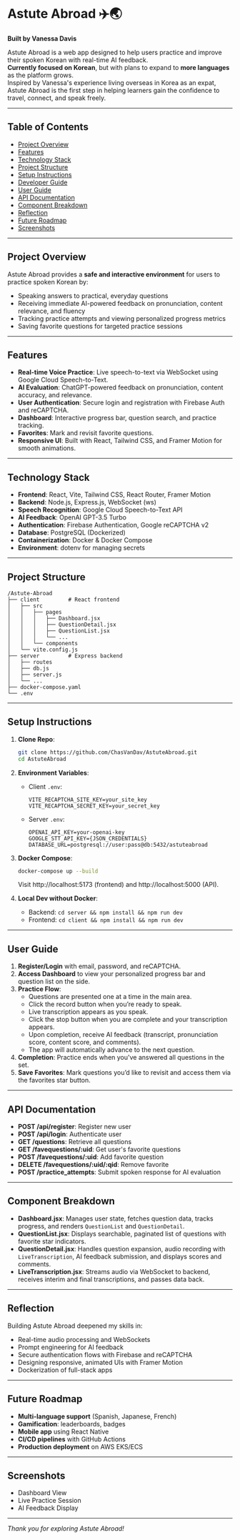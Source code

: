 # Astute Abroad ✈️🌏

**Built by Vanessa Davis**

Astute Abroad is a web app designed to help users practice and improve their spoken Korean with real-time AI feedback.  
**Currently focused on Korean**, but with plans to expand to **more languages** as the platform grows.  
Inspired by Vanessa\'s experience living overseas in Korea as an expat, Astute Abroad is the first step in helping learners gain the confidence to travel, connect, and speak freely.

---

## Table of Contents

- [Project Overview](#project-overview)
- [Features](#features)
- [Technology Stack](#technology-stack)
- [Project Structure](#project-structure)
- [Setup Instructions](#setup-instructions)
- [Developer Guide](#developer-guide)
- [User Guide](#user-guide)
- [API Documentation](#api-documentation)
- [Component Breakdown](#component-breakdown)
- [Reflection](#reflection)
- [Future Roadmap](#future-roadmap)
- [Screenshots](#screenshots)

---

## Project Overview

Astute Abroad provides a **safe and interactive environment** for users to practice spoken Korean by:

- Speaking answers to practical, everyday questions
- Receiving immediate AI-powered feedback on pronunciation, content relevance, and fluency
- Tracking practice attempts and viewing personalized progress metrics
- Saving favorite questions for targeted practice sessions

---

## Features

- **Real-time Voice Practice**: Live speech-to-text via WebSocket using Google Cloud Speech-to-Text.
- **AI Evaluation**: ChatGPT-powered feedback on pronunciation, content accuracy, and relevance.
- **User Authentication**: Secure login and registration with Firebase Auth and reCAPTCHA.
- **Dashboard**: Interactive progress bar, question search, and practice tracking.
- **Favorites**: Mark and revisit favorite questions.
- **Responsive UI**: Built with React, Tailwind CSS, and Framer Motion for smooth animations.

---

## Technology Stack

- **Frontend**: React, Vite, Tailwind CSS, React Router, Framer Motion
- **Backend**: Node.js, Express.js, WebSocket (ws)
- **Speech Recognition**: Google Cloud Speech-to-Text API
- **AI Feedback**: OpenAI GPT-3.5 Turbo
- **Authentication**: Firebase Authentication, Google reCAPTCHA v2
- **Database**: PostgreSQL (Dockerized)
- **Containerization**: Docker & Docker Compose
- **Environment**: dotenv for managing secrets

---

## Project Structure

```
/Astute-Abroad
├── client         # React frontend
│   ├── src
│   │   ├── pages
│   │   │   ├── Dashboard.jsx
│   │   │   ├── QuestionDetail.jsx
│   │   │   ├── QuestionList.jsx
│   │   │   └── ...
│   │   └── components
│   └── vite.config.js
├── server         # Express backend
│   ├── routes
│   ├── db.js
│   ├── server.js
│   └── ...
├── docker-compose.yaml
└── .env
```

---

## Setup Instructions

1. **Clone Repo**:
   ```bash
   git clone https://github.com/ChasVanDav/AstuteAbroad.git
   cd AstuteAbroad
   ```
2. **Environment Variables**:
   - Client `.env`:
     ```env
     VITE_RECAPTCHA_SITE_KEY=your_site_key
     VITE_RECAPTCHA_SECRET_KEY=your_secret_key
     ```
   - Server `.env`:
     ```env
     OPENAI_API_KEY=your-openai-key
     GOOGLE_STT_API_KEY={JSON_CREDENTIALS}
     DATABASE_URL=postgresql://user:pass@db:5432/astuteabroad
     ```
3. **Docker Compose**:

   ```bash
   docker-compose up --build
   ```

   Visit http://localhost:5173 (frontend) and http://localhost:5000 (API).

4. **Local Dev without Docker**:
   - Backend: `cd server && npm install && npm run dev`
   - Frontend: `cd client && npm install && npm run dev`

---

## User Guide

1. **Register/Login** with email, password, and reCAPTCHA.
2. **Access Dashboard** to view your personalized progress bar and question list on the side.
3. **Practice Flow**:
   - Questions are presented one at a time in the main area.
   - Click the record button when you’re ready to speak.
   - Live transcription appears as you speak.
   - Click the stop button when you are complete and your transcription appears.
   - Upon completion, receive AI feedback (transcript, pronunciation score, content score, and comments).
   - The app will automatically advance to the next question.
4. **Completion**: Practice ends when you've answered all questions in the set.
5. **Save Favorites**: Mark questions you’d like to revisit and access them via the favorites star button.

---

## API Documentation

- **POST /api/register**: Register new user
- **POST /api/login**: Authenticate user
- **GET /questions**: Retrieve all questions
- **GET /favequestions/:uid**: Get user's favorite questions
- **POST /favequestions/:uid**: Add favorite question
- **DELETE /favequestions/:uid/:qid**: Remove favorite
- **POST /practice_attempts**: Submit spoken response for AI evaluation

---

## Component Breakdown

- **Dashboard.jsx**: Manages user state, fetches question data, tracks progress, and renders `QuestionList` and `QuestionDetail`.
- **QuestionList.jsx**: Displays searchable, paginated list of questions with favorite star indicators.
- **QuestionDetail.jsx**: Handles question expansion, audio recording with `LiveTranscription`, AI feedback submission, and displays scores and comments.
- **LiveTranscription.jsx**: Streams audio via WebSocket to backend, receives interim and final transcriptions, and passes data back.

---

## Reflection

Building Astute Abroad deepened my skills in:

- Real-time audio processing and WebSockets
- Prompt engineering for AI feedback
- Secure authentication flows with Firebase and reCAPTCHA
- Designing responsive, animated UIs with Framer Motion
- Dockerization of full-stack apps

---

## Future Roadmap

- **Multi-language support** (Spanish, Japanese, French)
- **Gamification**: leaderboards, badges
- **Mobile app** using React Native
- **CI/CD pipelines** with GitHub Actions
- **Production deployment** on AWS EKS/ECS

---

## Screenshots

- Dashboard View
- Live Practice Session
- AI Feedback Display

---

_Thank you for exploring Astute Abroad!_
